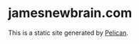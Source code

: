 # jamesnewbrain.com

This is a static site generated by [Pelican](http://docs.getpelican.com/en/3.3.0/).

